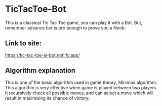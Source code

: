 # TicTacToe-Bot
This is a classical Tic Tac Toe game, you can play it with a Bot. But, remember advance bot is pro enough to prove you a Noob.

## Link to site:
https://tic-tac-toe-ai-bot.netlify.app/

## Algorithm explanation
This is one of the basic algorithm used in game theory, Minimax algorithm. This algorithm is very effective when game is played between two players.    
It recursively check all possible moves, and can select a move which will result in maximising its chance of victory.
